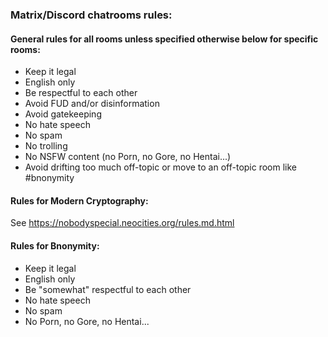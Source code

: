 ### Matrix/Discord chatrooms rules:

#### General rules for all rooms **unless specified otherwise below for specific rooms**:
- Keep it legal
- English only
- Be respectful to each other
- Avoid FUD and/or disinformation
- Avoid gatekeeping
- No hate speech
- No spam
- No trolling
- No NSFW content (no Porn, no Gore, no Hentai...)
- Avoid drifting too much off-topic or move to an off-topic room like #bnonymity

#### Rules for Modern Cryptography:
See <https://nobodyspecial.neocities.org/rules.md.html> 

#### Rules for Bnonymity:
- Keep it legal
- English only
- Be "somewhat" respectful to each other
- No hate speech
- No spam
- No Porn, no Gore, no Hentai...

